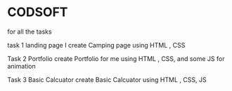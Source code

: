 # CODSOFT
for all the tasks

task 1 landing page 
I create Camping page using HTML , CSS

Task 2 Portfolio
create Portfolio for me using HTML , CSS, and some JS for animation

Task 3 Basic Calcuator 
create Basic Calcuator using HTML , CSS, JS
